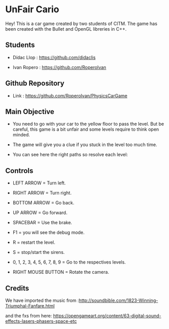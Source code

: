 # UnFair Cario

Hey! This is a car game created by two students of CITM. The game has been created with the Bullet and OpenGL libreries in C++.

## Students

- Dídac Llop : https://github.com/didaclis

- Ivan Ropero : https://github.com/RoperoIvan


## Github Repository

- Link : https://github.com/RoperoIvan/PhysicsCarGame

## Main Objective

- You need to go with your car to the yellow floor to pass the level. But be careful, this game is a bit unfair and some levels require to think open minded.

- The game will give you a clue if you stuck in the level too much time.

- You can see here the right paths so resolve each level: 


## Controls

- LEFT ARROW = Turn left.

- RIGHT ARROW = Turn right.

- BOTTOM ARROW = Go back.

- UP ARROW = Go forward.

- SPACEBAR = Use the brake.

- F1 = you will see the debug mode.

- R = restart the level.

- S = stop/start the sirens.

- 0, 1, 2, 3, 4, 5, 6, 7, 8, 9 = Go to the respectives levels.

- RIGHT MOUSE BUTTON = Rotate the camera.

## Credits

We have imported the music from :http://soundbible.com/1823-Winning-Triumphal-Fanfare.html

and the fxs from here: https://opengameart.org/content/63-digital-sound-effects-lasers-phasers-space-etc

